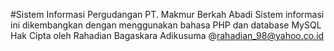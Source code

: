 #Sistem Informasi Pergudangan PT. Makmur Berkah Abadi
Sistem informasi ini dikembangkan dengan menggunakan bahasa PHP dan database MySQL
Hak Cipta oleh
Rahadian Bagaskara Adikusuma @rahadian_98@yahoo.co.id
